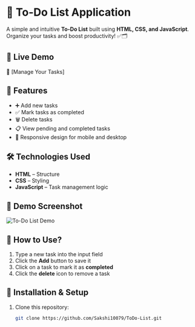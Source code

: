 # 📝 To-Do List Application

A simple and intuitive **To-Do List** built using **HTML, CSS, and JavaScript**. Organize your tasks and boost productivity! ✅🗂️  

## 🚀 Live Demo  
🔗 [Manage Your Tasks]  

## 📌 Features  
- ➕ Add new tasks  
- ✅ Mark tasks as completed  
- 🗑️ Delete tasks  
- 📋 View pending and completed tasks  
- 📱 Responsive design for mobile and desktop  

## 🛠️ Technologies Used  
- **HTML** – Structure  
- **CSS** – Styling  
- **JavaScript** – Task management logic  

## 📸 Demo Screenshot  
![To-Do List Demo](https://github.com/user-attachments/assets/dda713a4-d7b4-4ae2-ba23-f045c268b343)

## 🎯 How to Use?  
1. Type a new task into the input field  
2. Click the **Add** button to save it  
3. Click on a task to mark it as **completed**  
4. Click the **delete** icon to remove a task  

## 🔧 Installation & Setup  
1. Clone this repository:  
   ```bash
   git clone https://github.com/Sakshi10079/ToDo-List.git
